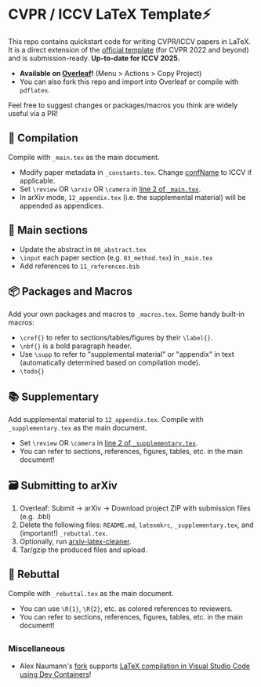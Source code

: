 # CVPR / ICCV LaTeX Template⚡

This repo contains quickstart code for writing CVPR/ICCV papers in LaTeX. It is a direct extension of the [official template](https://github.com/MCG-NKU/CVPR_Template) (for CVPR 2022 and beyond) and is submission-ready. **Up-to-date for ICCV 2025.**

- **Available on [Overleaf](https://www.overleaf.com/read/zkbzbtcnrmvm)!** (Menu > Actions > Copy Project)
- You can also fork this repo and import into Overleaf or compile with `pdflatex`.

Feel free to suggest changes or packages/macros you think are widely useful via a PR!

## 📝 Compilation

Compile with `_main.tex` as the main document.

- Modify paper metadata in `_constants.tex`. Change [confName](https://github.com/apoorvkh/cvpr-latex-template/blob/main/_constants.tex#L2) to ICCV if applicable.
- Set `\review` OR `\arxiv` OR `\camera` in [line 2 of `_main.tex`](https://github.com/apoorvkh/cvpr-latex-template/blob/main/_main.tex#L2).
- In arXiv mode, `12_appendix.tex` (i.e. the supplemental material) will be appended as appendices.

## 🔬 Main sections

- Update the abstract in `00_abstract.tex`
- `\input` each paper section (e.g. `03_method.tex`) in `_main.tex`
- Add references to `11_references.bib`

## 📦 Packages and Macros

Add your own packages and macros to `_macros.tex`. Some handy built-in macros:

- `\cref{}` to refer to sections/tables/figures by their `\label{}`.
- `\nbf{}` is a bold paragraph header.
- Use `\supp` to refer to "supplemental material" or "appendix" in text (automatically determined based on compilation mode).
- `\todo{}`

## 📚 Supplementary

Add supplemental material to `12_appendix.tex`. Compile with `_supplementary.tex` as the main document.

- Set `\review` OR `\camera` in [line 2 of `_supplementary.tex`](https://github.com/apoorvkh/cvpr-latex-template/blob/main/_supplementary.tex#L2).
- You can refer to sections, references, figures, tables, etc. in the main document!

## 🗃️ Submitting to arXiv

1. Overleaf: Submit -> arXiv -> Download project ZIP with submission files (e.g. .bbl)
2. Delete the following files: `README.md`, `latexmkrc`, `_supplementary.tex`, and (important!) `_rebuttal.tex`.
3. Optionally, run [arxiv-latex-cleaner](https://github.com/google-research/arxiv-latex-cleaner).
4. Tar/gzip the produced files and upload.

## 👿 Rebuttal

Compile with `_rebuttal.tex` as the main document.

- You can use `\R{1}`, `\R{2}`, etc. as colored references to reviewers.
- You can refer to sections, references, figures, tables, etc. in the main document!

##
### Miscellaneous
- Alex Naumann's [fork](https://github.com/a-nau/cvpr-latex-template/tree/feature/devcontainer) supports [LaTeX compilation in Visual Studio Code using Dev Containers](https://github.com/a-nau/latex-devcontainer)!
